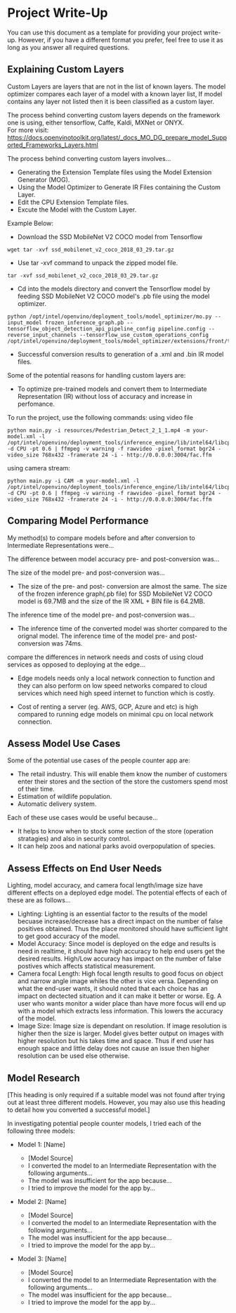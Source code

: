 # Project Write-Up

You can use this document as a template for providing your project write-up. However, if you
have a different format you prefer, feel free to use it as long as you answer all required
questions.

## Explaining Custom Layers

Custom Layers are layers that are not in the list of known layers.
The model optimizer compares each layer of a model with a known layer list, If model contains any layer not listed then it is been classified as a custom layer.

The process behind converting custom layers depends on the framework one is using, either tensorflow, Caffe, Kaldi, MXNet or ONYX.  
For more visit: https://docs.openvinotoolkit.org/latest/_docs_MO_DG_prepare_model_Supported_Frameworks_Layers.html

The process behind converting custom layers involves...

* Generating the Extension Template files using the Model Extension Generator (MOG).
* Using the Model Optimizer to Generate IR Files containing the Custom Layer.
* Edit the CPU Extension Template files.
* Excute the Model with the Custom Layer.

Example Below:

* Download the SSD MobileNet V2 COCO model from Tensorflow

``` wget
wget tar -xvf ssd_mobilenet_v2_coco_2018_03_29.tar.gz

```

* Use tar -xvf command to unpack the zipped model file.

``` tar
tar -xvf ssd_mobilenet_v2_coco_2018_03_29.tar.gz
```

* Cd into the models directory and convert the Tensorflow model by feeding SSD MobileNet V2 COCO model's .pb file using the model optimizer.

``` MOG
python /opt/intel/openvino/deployment_tools/model_optimizer/mo.py --input_model frozen_inference_graph.pb --tensorflow_object_detection_api_pipeline_config pipeline.config --reverse_input_channels --tensorflow_use_custom_operations_config /opt/intel/openvino/deployment_tools/model_optimizer/extensions/front/tf/ssd_v2_support.json
```

* Successful conversion results to generation of a .xml and .bin IR model files.

Some of the potential reasons for handling custom layers are:

* To optimize pre-trained models and convert them to Intermediate Representation (IR) without loss of accuracy and increase in perfomance.

To run the project, use the following commands:
using video file

```video
python main.py -i resources/Pedestrian_Detect_2_1_1.mp4 -m your-model.xml -l /opt/intel/openvino/deployment_tools/inference_engine/lib/intel64/libcpu_extension_sse4.so -d CPU -pt 0.6 | ffmpeg -v warning -f rawvideo -pixel_format bgr24 -video_size 768x432 -framerate 24 -i - http://0.0.0.0:3004/fac.ffm
```

using camera stream:

```stream
python main.py -i CAM -m your-model.xml -l /opt/intel/openvino/deployment_tools/inference_engine/lib/intel64/libcpu_extension_sse4.so -d CPU -pt 0.6 | ffmpeg -v warning -f rawvideo -pixel_format bgr24 -video_size 768x432 -framerate 24 -i - http://0.0.0.0:3004/fac.ffm

```

## Comparing Model Performance

My method(s) to compare models before and after conversion to Intermediate Representations
were...

The difference between model accuracy pre- and post-conversion was...

The size of the model pre- and post-conversion was...

* The size of the pre- and post- conversion are almost the same. The size of the frozen inference graph(.pb file) for SSD MobileNet V2 COCO model is 69.7MB and the size of the IR XML + BIN file is 64.2MB.


The inference time of the model pre- and post-conversion was...

* The inference time of the converted model was shorter compared to the orignal model. The inference time of the model pre- and post-conversion was 74ms.

compare the differences in network needs and costs of using cloud services as opposed to deploying at the edge...

* Edge models needs only a local network connection to function and they can also perform on low speed networks compared to cloud services which need high speed internet to function which is costly.

* Cost of renting a server (eg. AWS, GCP, Azure and etc) is high compared to running edge models on minimal cpu on local network connection.

## Assess Model Use Cases

Some of the potential use cases of the people counter app are:

* The retail industry. This will enable them know the number of customers enter their stores and the section of the store the customers spend most of their time.
* Estimation of wildlife population.
* Automatic delivery system.

Each of these use cases would be useful because...

* It helps to know when to stock some section of the store (operation stratagies) and also in security control.
* It can help zoos and national parks avoid overpopulation of species.

## Assess Effects on End User Needs

Lighting, model accuracy, and camera focal length/image size have different effects on a
deployed edge model. The potential effects of each of these are as follows...

* Lighting: Lighting is an essential factor to the results of the model becuase increase/decrease has a direct impact on the number of false positives obtained. Thus the place monitored should have sufficient light to get good accuracy of the model.
* Model Accuracy: Since model is deployed on the edge and results is need in realtime, it should have high accuracy to help end users get the desired results. High/Low accuracy has impact on the number of false postives which affects statistical measurement.
* Camera focal Length:  High focal length results to good focus on object and narrow angle image whiles the other is vice versa. Depending on what the end-user wants, it should noted that each choice has an impact on dectected situation and it can make it better or worse. Eg. A user who wants monitor a wider place than have more focus will end up with a model which extracts less information. This lowers the accuracy of the model.
* Image Size: Image size is dependant on resolution. If image resolution is higher then the size is larger. Model gives better output on images with higher resolution but his takes time and space. Thus if end user has enough space and little delay does not cause an issue then higher resolution can be used else otherwise.

## Model Research

[This heading is only required if a suitable model was not found after trying out at least three
different models. However, you may also use this heading to detail how you converted 
a successful model.]

In investigating potential people counter models, I tried each of the following three models:

- Model 1: [Name]
  - [Model Source]
  - I converted the model to an Intermediate Representation with the following arguments...
  - The model was insufficient for the app because...
  - I tried to improve the model for the app by...
  
- Model 2: [Name]
  - [Model Source]
  - I converted the model to an Intermediate Representation with the following arguments...
  - The model was insufficient for the app because...
  - I tried to improve the model for the app by...

- Model 3: [Name]
  - [Model Source]
  - I converted the model to an Intermediate Representation with the following arguments...
  - The model was insufficient for the app because...
  - I tried to improve the model for the app by...
